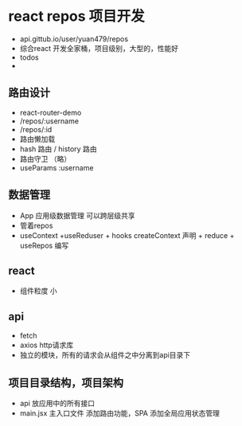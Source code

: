 # react repos 项目开发
  - api.gittub.io/user/yuan479/repos
  - 综合react 开发全家桶，项目级别，大型的，性能好
  - todos
  - 

## 路由设计
  - react-router-demo
  - /repos/:username
  - /repos/:id
  - 路由懒加载 
  - hash 路由 / history 路由
  - 路由守卫 （略）
  - useParams :username

## 数据管理
  - App 应用级数据管理 可以跨层级共享
  - 管着repos
  - useContext +useReduser + hooks
  createContext 声明 + reduce + useRepos 编写


## react
  - 组件粒度 小

## api
  - fetch
  - axios http请求库
  - 独立的模块，所有的请求会从组件之中分离到api目录下

## 项目目录结构，项目架构
  - api 
    放应用中的所有接口
  - main.jsx
    主入口文件
    添加路由功能，SPA
    添加全局应用状态管理
    
